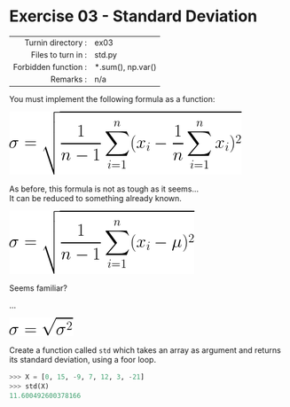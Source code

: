 # Exercise 03 - Standard Deviation
|                         |                    |
| -----------------------:| ------------------ |
|   Turnin directory :    |  ex03              |
|   Files to turn in :    |  std.py            |
|   Forbidden function :  |  *.sum(), np.var() |
|   Remarks :             |  n/a               |

You must implement the following formula as a function:  
  
![image info](./std2.png)

As before, this formula is not as tough as it seems...  
It can be reduced to something already known.
  
![image info](./std1.png)  

Seems familiar?   
  
...  

![image info](./std3.png)

Create a function called `std` which takes an array as argument and returns its standard deviation, using a foor loop.

```python
>>> X = [0, 15, -9, 7, 12, 3, -21]
>>> std(X)
11.600492600378166
```

